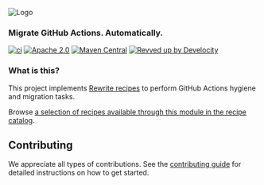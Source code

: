 ![Logo](https://github.com/openrewrite/rewrite/raw/main/doc/logo-oss.png)
### Migrate GitHub Actions. Automatically.

[![ci](https://github.com/openrewrite/rewrite-github-actions/actions/workflows/ci.yml/badge.svg)](https://github.com/openrewrite/rewrite-github-actions/actions/workflows/ci.yml)
[![Apache 2.0](https://img.shields.io/github/license/openrewrite/rewrite-github-actions.svg)](https://www.apache.org/licenses/LICENSE-2.0)
[![Maven Central](https://img.shields.io/maven-central/v/org.openrewrite.recipe/rewrite-github-actions.svg)](https://mvnrepository.com/artifact/org.openrewrite.recipe/rewrite-github-actions)
[![Revved up by Develocity](https://img.shields.io/badge/Revved%20up%20by-Develocity-06A0CE?logo=Gradle&labelColor=02303A)](https://ge.openrewrite.org/scans)

### What is this?

This project implements [Rewrite recipes](https://github.com/openrewrite/rewrite) to perform GitHub Actions hygiene and migration tasks.

Browse [a selection of recipes available through this module in the recipe catalog](https://docs.openrewrite.org/recipes/github).

## Contributing

We appreciate all types of contributions. See the [contributing guide](https://github.com/openrewrite/.github/blob/main/CONTRIBUTING.md) for detailed instructions on how to get started.
